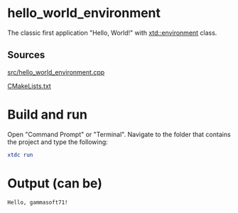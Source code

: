 # hello_world_environment

The classic first application "Hello, World!" with [xtd::environment](../../../../src/xtd.core/include/xtd/environment.h) class.

## Sources

[src/hello_world_environment.cpp](src/hello_world_environment.cpp)

[CMakeLists.txt](CMakeLists.txt)

# Build and run

Open "Command Prompt" or "Terminal". Navigate to the folder that contains the project and type the following:

```cmake
xtdc run
```

# Output (can be)

```
Hello, gammasoft71!
```

